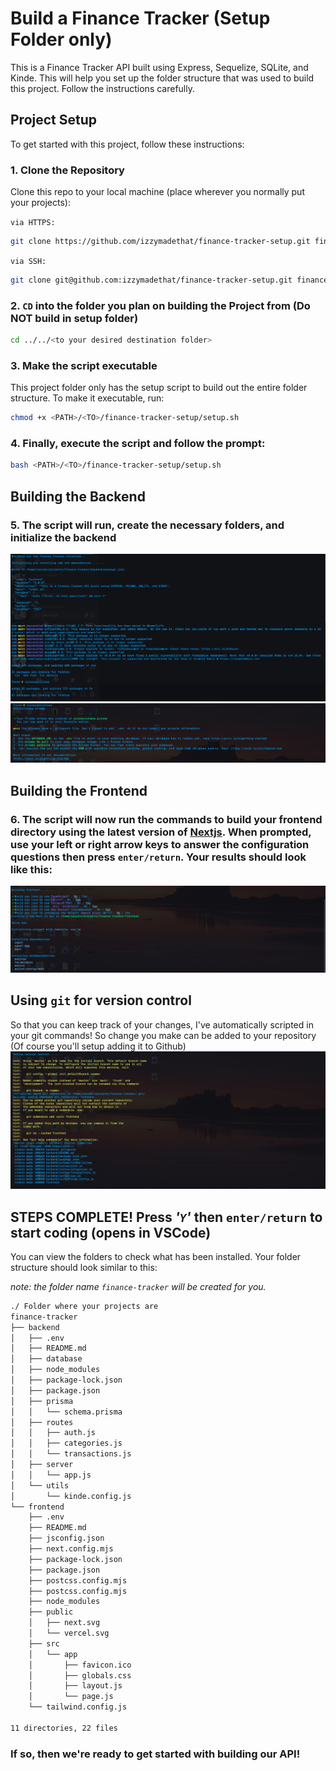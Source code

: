 # Build a Finance Tracker (Setup Folder only)

This is a Finance Tracker API built using Express, Sequelize, SQLite, and Kinde. This will help you set up the folder structure that was used to build this project. Follow the instructions carefully.

## Project Setup

To get started with this project, follow these instructions:

### 1. Clone the Repository

Clone this repo to your local machine (place wherever you normally put your projects):

`via HTTPS:`

```bash
git clone https://github.com/izzymadethat/finance-tracker-setup.git finance-tracker-setup
```

`via SSH:`

```bash
git clone git@github.com:izzymadethat/finance-tracker-setup.git finance-tracker-setup
```

### 2. `CD` into the folder you plan on building the Project from (Do NOT build in setup folder)

```bash
cd ../../<to your desired destination folder>
```

### 3. Make the script executable

This project folder only has the setup script to build out the entire folder structure. To make it executable, run:

```bash
chmod +x <PATH>/<TO>/finance-tracker-setup/setup.sh
```

### 4. Finally, execute the script and follow the prompt:

```bash
bash <PATH>/<TO>/finance-tracker-setup/setup.sh
```

## Building the Backend

### 5. The script will run, create the necessary folders, and initialize the backend

![Backend being built part 1](./images/backend-build-1.PNG)
![Backend being built part 1](./images/backend-build-2.PNG)

## Building the Frontend

### 6. The script will now run the commands to build your frontend directory using the latest version of [Nextjs](https://nextjs.org/docs). When prompted, use your left or right arrow keys to answer the configuration questions then press `enter/return`. Your results should look like this:

![Frontend being built part 1](./images/front-end-build-1.PNG)

## Using `git` for version control

So that you can keep track of your changes, I've automatically scripted in your git commands! So change you make can be added to your repository (Of course you'll setup adding it to Github)
![Frontend being built part 1](./images/git.PNG)

## STEPS COMPLETE! Press _'`Y`'_ then `enter/return` to start coding (opens in VSCode)

You can view the folders to check what has been installed. Your folder structure should look similar to this:

_note: the folder name `finance-tracker` will be created for you._

```bash
./ Folder where your projects are
finance-tracker
├── backend
│   ├── .env
│   ├── README.md
│   ├── database
│   ├── node_modules
│   ├── package-lock.json
│   ├── package.json
│   ├── prisma
│   │   └── schema.prisma
│   ├── routes
│   │   ├── auth.js
│   │   ├── categories.js
│   │   └── transactions.js
│   ├── server
│   │   └── app.js
│   └── utils
│       └── kinde.config.js
└── frontend
    ├── .env
    ├── README.md
    ├── jsconfig.json
    ├── next.config.mjs
    ├── package-lock.json
    ├── package.json
    ├── postcss.config.mjs
    ├── postcss.config.mjs
    ├── node_modules
    ├── public
    │   ├── next.svg
    │   └── vercel.svg
    ├── src
    │   └── app
    │       ├── favicon.ico
    │       ├── globals.css
    │       ├── layout.js
    │       └── page.js
    └── tailwind.config.js

11 directories, 22 files
```

### If so, then we're ready to get started with building our API!
